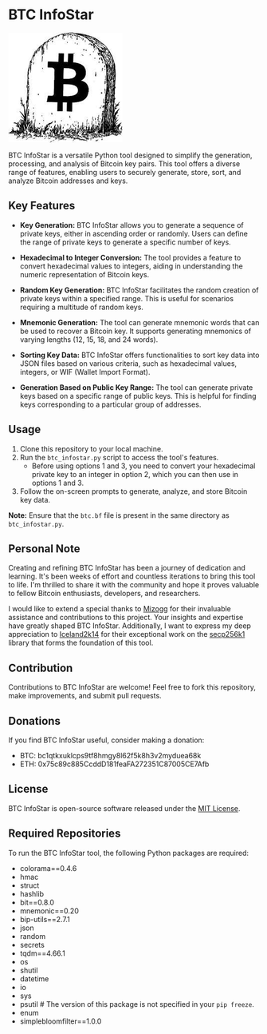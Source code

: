 # BTC InfoStar

![BTC InfoStar Logo](logo.png)

BTC InfoStar is a versatile Python tool designed to simplify the generation, processing, and analysis of Bitcoin key pairs. This tool offers a diverse range of features, enabling users to securely generate, store, sort, and analyze Bitcoin addresses and keys.

## Key Features

- **Key Generation:** BTC InfoStar allows you to generate a sequence of private keys, either in ascending order or randomly. Users can define the range of private keys to generate a specific number of keys.

- **Hexadecimal to Integer Conversion:** The tool provides a feature to convert hexadecimal values to integers, aiding in understanding the numeric representation of Bitcoin keys.

- **Random Key Generation:** BTC InfoStar facilitates the random creation of private keys within a specified range. This is useful for scenarios requiring a multitude of random keys.

- **Mnemonic Generation:** The tool can generate mnemonic words that can be used to recover a Bitcoin key. It supports generating mnemonics of varying lengths (12, 15, 18, and 24 words).

- **Sorting Key Data:** BTC InfoStar offers functionalities to sort key data into JSON files based on various criteria, such as hexadecimal values, integers, or WIF (Wallet Import Format).

- **Generation Based on Public Key Range:** The tool can generate private keys based on a specific range of public keys. This is helpful for finding keys corresponding to a particular group of addresses.

## Usage

1. Clone this repository to your local machine.
2. Run the `btc_infostar.py` script to access the tool's features.
   - Before using options 1 and 3, you need to convert your hexadecimal private key to an integer in option 2, which you can then use in options 1 and 3.
3. Follow the on-screen prompts to generate, analyze, and store Bitcoin key data.

**Note:** Ensure that the `btc.bf` file is present in the same directory as `btc_infostar.py`.

## Personal Note

Creating and refining BTC InfoStar has been a journey of dedication and learning. It's been weeks of effort and countless iterations to bring this tool to life. I'm thrilled to share it with the community and hope it proves valuable to fellow Bitcoin enthusiasts, developers, and researchers.

I would like to extend a special thanks to [Mizogg](https://github.com/GitHubUsername) for their invaluable assistance and contributions to this project. Your insights and expertise have greatly shaped BTC InfoStar. Additionally, I want to express my deep appreciation to [Iceland2k14](https://github.com/iceland2k14) for their exceptional work on the [secp256k1](https://github.com/iceland2k14/secp256k1) library that forms the foundation of this tool.

## Contribution

Contributions to BTC InfoStar are welcome! Feel free to fork this repository, make improvements, and submit pull requests.

## Donations

If you find BTC InfoStar useful, consider making a donation:

- BTC: bc1qtkxuklcps9tf8hmgy8l62f5k8h3v2myduea68k
- ETH: 0x75c89c885CcddD181feaFA272351C87005CE7Afb

## License

BTC InfoStar is open-source software released under the [MIT License](LICENSE).

## Required Repositories

To run the BTC InfoStar tool, the following Python packages are required:

- colorama==0.4.6
- hmac
- struct
- hashlib
- bit==0.8.0
- mnemonic==0.20
- bip-utils==2.7.1
- json
- random
- secrets
- tqdm==4.66.1
- os
- shutil
- datetime
- io
- sys
- psutil  # The version of this package is not specified in your `pip freeze`.
- enum
- simplebloomfilter==1.0.0
